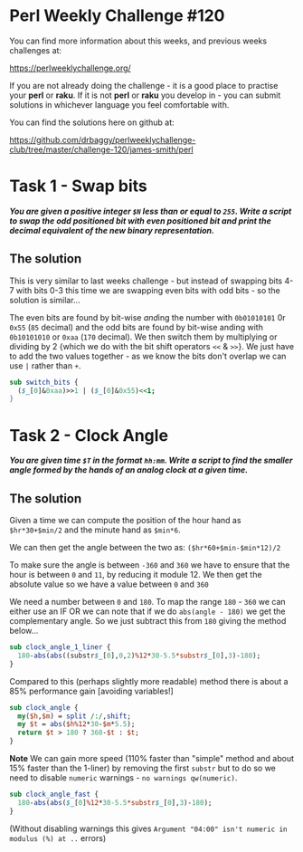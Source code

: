 # Perl Weekly Challenge #120

You can find more information about this weeks, and previous weeks challenges at:

  https://perlweeklychallenge.org/

If you are not already doing the challenge - it is a good place to practise your
**perl** or **raku**. If it is not **perl** or **raku** you develop in - you can
submit solutions in whichever language you feel comfortable with.

You can find the solutions here on github at:

https://github.com/drbaggy/perlweeklychallenge-club/tree/master/challenge-120/james-smith/perl

# Task 1 - Swap bits

***You are given a positive integer `$N` less than or equal to `255`. Write a script to swap the odd positioned bit with even positioned bit and print the decimal equivalent of the new binary representation.***

## The solution

This is very similar to last weeks challenge - but instead of swapping bits 4-7 with bits 0-3 this time we are swapping even bits with odd bits - so the solution is similar...

The even bits are found by bit-wise *and*ing the number with `0b01010101` 0r `0x55` (`85` decimal) and the odd bits are found by bit-wise anding with `0b10101010` or `0xaa` (`170` decimal). We then switch them by multiplying or dividing by 2 {which we do with the bit shift operators `<<` & `>>`}. We just have to add the two values together - as we know the bits don't overlap we can use `|` rather than `+`.

```perl
sub switch_bits {
  ($_[0]&0xaa)>>1 | ($_[0]&0x55)<<1;
}
```

# Task 2 - Clock Angle

***You are given time `$T` in the format `hh:mm`. Write a script to find the smaller angle formed by the hands of an analog clock at a given time.***

## The solution

Given a time we can compute the position of the hour hand as `$hr*30+$min/2` and the minute hand as `$min*6`.

We can then get the angle between the two as: `($hr*60+$min-$min*12)/2`

To make sure the angle is between `-360` and `360` we have to ensure that the hour is between `0` and `11`, by reducing it module 12. We then get the absolute value so we have a value between `0` and `360`

We need a number between `0` and `180`. To map the range `180` - `360` we can either use an IF OR we can note that if we
do `abs(angle - 180)` we get the complementary angle. So we just subtract this from `180` giving the method below...

```perl
sub clock_angle_1_liner {
  180-abs(abs((substr$_[0],0,2)%12*30-5.5*substr$_[0],3)-180);
}
```

Compared to this (perhaps slightly more readable) method there is about a 85% performance gain [avoiding variables!]
```perl
sub clock_angle {
  my($h,$m) = split /:/,shift;
  my $t = abs($h%12*30-$m*5.5);
  return $t > 180 ? 360-$t : $t;
}
```

**Note** We can gain more speed (110% faster than "simple" method and about 15% faster than the 1-liner) by removing the first `substr` but to do so we need to disable `numeric` warnings - `no warnings qw(numeric)`.

```perl
sub clock_angle_fast {
  180-abs(abs($_[0]%12*30-5.5*substr$_[0],3)-180);
}
```

(Without disabling warnings this gives `Argument "04:00" isn't numeric in modulus (%) at ..` errors)
